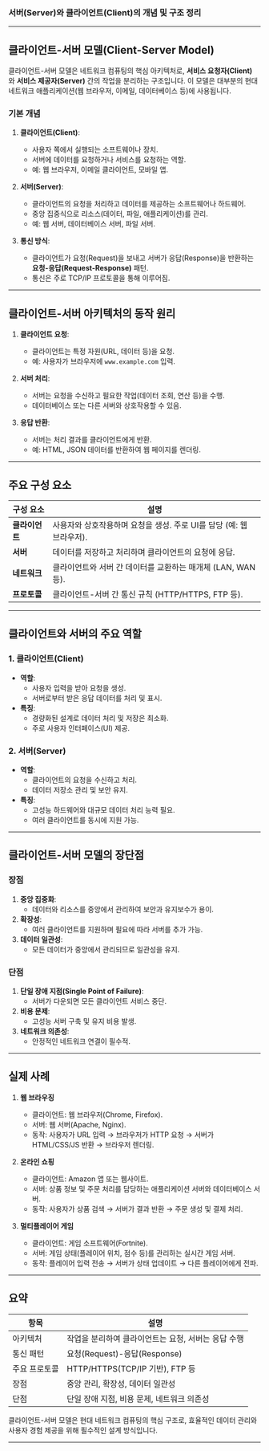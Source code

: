 ### 서버(Server)와 클라이언트(Client)의 개념 및 구조 정리

---

## **클라이언트-서버 모델(Client-Server Model)**

클라이언트-서버 모델은 네트워크 컴퓨팅의 핵심 아키텍처로, **서비스 요청자(Client)** 와 **서비스 제공자(Server)** 간의 작업을 분리하는 구조입니다. 이 모델은 대부분의 현대 네트워크 애플리케이션(웹 브라우저, 이메일, 데이터베이스 등)에 사용됩니다.

### **기본 개념**
1. **클라이언트(Client)**:
   - 사용자 쪽에서 실행되는 소프트웨어나 장치.
   - 서버에 데이터를 요청하거나 서비스를 요청하는 역할.
   - 예: 웹 브라우저, 이메일 클라이언트, 모바일 앱.

2. **서버(Server)**:
   - 클라이언트의 요청을 처리하고 데이터를 제공하는 소프트웨어나 하드웨어.
   - 중앙 집중식으로 리소스(데이터, 파일, 애플리케이션)를 관리.
   - 예: 웹 서버, 데이터베이스 서버, 파일 서버.

3. **통신 방식**:
   - 클라이언트가 요청(Request)을 보내고 서버가 응답(Response)을 반환하는 **요청-응답(Request-Response)** 패턴.
   - 통신은 주로 TCP/IP 프로토콜을 통해 이루어짐.

---

## **클라이언트-서버 아키텍처의 동작 원리**

1. **클라이언트 요청**:
   - 클라이언트는 특정 자원(URL, 데이터 등)을 요청.
   - 예: 사용자가 브라우저에 `www.example.com` 입력.

2. **서버 처리**:
   - 서버는 요청을 수신하고 필요한 작업(데이터 조회, 연산 등)을 수행.
   - 데이터베이스 또는 다른 서버와 상호작용할 수 있음.

3. **응답 반환**:
   - 서버는 처리 결과를 클라이언트에게 반환.
   - 예: HTML, JSON 데이터를 반환하여 웹 페이지를 렌더링.

---

## **주요 구성 요소**

| 구성 요소       | 설명                                                                 |
|----------------|----------------------------------------------------------------------|
| **클라이언트** | 사용자와 상호작용하며 요청을 생성. 주로 UI를 담당 (예: 웹 브라우저). |
| **서버**       | 데이터를 저장하고 처리하며 클라이언트의 요청에 응답.                 |
| **네트워크**    | 클라이언트와 서버 간 데이터를 교환하는 매개체 (LAN, WAN 등).         |
| **프로토콜**    | 클라이언트-서버 간 통신 규칙 (HTTP/HTTPS, FTP 등).                  |

---

## **클라이언트와 서버의 주요 역할**

### 1. **클라이언트(Client)**
- **역할**:
  - 사용자 입력을 받아 요청을 생성.
  - 서버로부터 받은 응답 데이터를 처리 및 표시.
- **특징**:
  - 경량화된 설계로 데이터 처리 및 저장은 최소화.
  - 주로 사용자 인터페이스(UI) 제공.

### 2. **서버(Server)**
- **역할**:
  - 클라이언트의 요청을 수신하고 처리.
  - 데이터 저장소 관리 및 보안 유지.
- **특징**:
  - 고성능 하드웨어와 대규모 데이터 처리 능력 필요.
  - 여러 클라이언트를 동시에 지원 가능.

---

## **클라이언트-서버 모델의 장단점**

### 장점
1. **중앙 집중화**:
   - 데이터와 리소스를 중앙에서 관리하여 보안과 유지보수가 용이.
2. **확장성**:
   - 여러 클라이언트를 지원하며 필요에 따라 서버를 추가 가능.
3. **데이터 일관성**:
   - 모든 데이터가 중앙에서 관리되므로 일관성을 유지.

### 단점
1. **단일 장애 지점(Single Point of Failure)**:
   - 서버가 다운되면 모든 클라이언트 서비스 중단.
2. **비용 문제**:
   - 고성능 서버 구축 및 유지 비용 발생.
3. **네트워크 의존성**:
   - 안정적인 네트워크 연결이 필수적.

---

## **실제 사례**

1. **웹 브라우징**
   - 클라이언트: 웹 브라우저(Chrome, Firefox).
   - 서버: 웹 서버(Apache, Nginx).
   - 동작: 사용자가 URL 입력 → 브라우저가 HTTP 요청 → 서버가 HTML/CSS/JS 반환 → 브라우저 렌더링.

2. **온라인 쇼핑**
   - 클라이언트: Amazon 앱 또는 웹사이트.
   - 서버: 상품 정보 및 주문 처리를 담당하는 애플리케이션 서버와 데이터베이스 서버.
   - 동작: 사용자가 상품 검색 → 서버가 결과 반환 → 주문 생성 및 결제 처리.

3. **멀티플레이어 게임**
   - 클라이언트: 게임 소프트웨어(Fortnite).
   - 서버: 게임 상태(플레이어 위치, 점수 등)를 관리하는 실시간 게임 서버.
   - 동작: 플레이어 입력 전송 → 서버가 상태 업데이트 → 다른 플레이어에게 전파.

---

## 요약

| 항목             | 설명                                                                 |
|------------------|----------------------------------------------------------------------|
| 아키텍처         | 작업을 분리하여 클라이언트는 요청, 서버는 응답 수행                   |
| 통신 패턴        | 요청(Request)-응답(Response)                                         |
| 주요 프로토콜     | HTTP/HTTPS(TCP/IP 기반), FTP 등                                      |
| 장점             | 중앙 관리, 확장성, 데이터 일관성                                     |
| 단점             | 단일 장애 지점, 비용 문제, 네트워크 의존성                           |

클라이언트-서버 모델은 현대 네트워크 컴퓨팅의 핵심 구조로, 효율적인 데이터 관리와 사용자 경험 제공을 위해 필수적인 설계 방식입니다.

---
